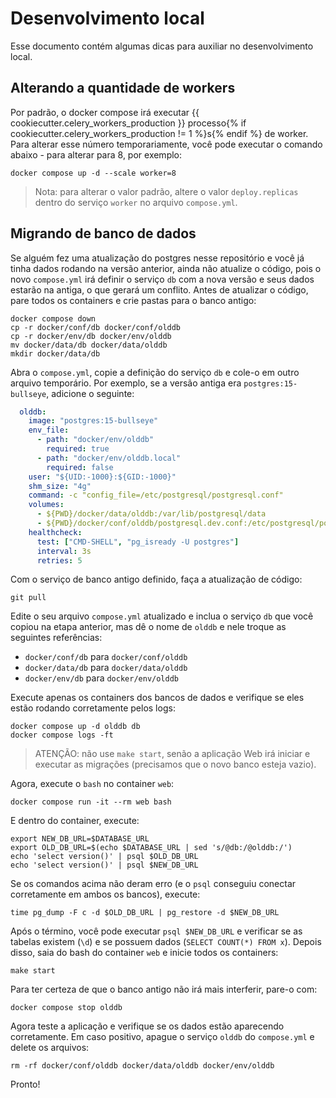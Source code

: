 # Desenvolvimento local

Esse documento contém algumas dicas para auxiliar no desenvolvimento local.

## Alterando a quantidade de workers

Por padrão, o docker compose irá executar {{ cookiecutter.celery_workers_production }}
processo{% if cookiecutter.celery_workers_production != 1 %}s{% endif %} de worker. Para alterar esse número
temporariamente, você pode executar o comando abaixo - para alterar para 8, por exemplo:

```shell
docker compose up -d --scale worker=8
```

> Nota: para alterar o valor padrão, altere o valor `deploy.replicas` dentro do serviço `worker` no arquivo
> `compose.yml`.

## Migrando de banco de dados

Se alguém fez uma atualização do postgres nesse repositório e você já tinha dados rodando na versão anterior, ainda não
atualize o código, pois o novo `compose.yml` irá definir o serviço `db` com a nova versão e seus dados estarão na
antiga, o que gerará um conflito. Antes de atualizar o código, pare todos os containers e crie pastas para o banco
antigo:

```shell
docker compose down
cp -r docker/conf/db docker/conf/olddb
cp -r docker/env/db docker/env/olddb
mv docker/data/db docker/data/olddb
mkdir docker/data/db
```

Abra o `compose.yml`, copie a definição do serviço `db` e cole-o em outro arquivo temporário. Por exemplo, se a versão
antiga era `postgres:15-bullseye`, adicione o seguinte:

```yaml
  olddb:
    image: "postgres:15-bullseye"
    env_file:
      - path: "docker/env/olddb"
        required: true
      - path: "docker/env/olddb.local"
        required: false
    user: "${UID:-1000}:${GID:-1000}"
    shm_size: "4g"
    command: -c "config_file=/etc/postgresql/postgresql.conf"
    volumes:
      - ${PWD}/docker/data/olddb:/var/lib/postgresql/data
      - ${PWD}/docker/conf/olddb/postgresql.dev.conf:/etc/postgresql/postgresql.conf
    healthcheck:
      test: ["CMD-SHELL", "pg_isready -U postgres"]
      interval: 3s
      retries: 5
```

Com o serviço de banco antigo definido, faça a atualização de código:

```shell
git pull
```

Edite o seu arquivo `compose.yml` atualizado e inclua o serviço `db` que você copiou na etapa anterior, mas dê o nome
de `olddb` e nele troque as seguintes referências:
- `docker/conf/db` para `docker/conf/olddb`
- `docker/data/db` para `docker/data/olddb`
- `docker/env/db` para `docker/env/olddb`

Execute apenas os containers dos bancos de dados e verifique se eles estão rodando corretamente pelos logs:

```shell
docker compose up -d olddb db
docker compose logs -ft
```

> ATENÇÃO: não use `make start`, senão a aplicação Web irá iniciar e executar as migrações (precisamos que o novo banco
> esteja vazio).

Agora, execute o `bash` no container `web`:

```shell
docker compose run -it --rm web bash
```

E dentro do container, execute:

```shell
export NEW_DB_URL=$DATABASE_URL
export OLD_DB_URL=$(echo $DATABASE_URL | sed 's/@db:/@olddb:/')
echo 'select version()' | psql $OLD_DB_URL
echo 'select version()' | psql $NEW_DB_URL
```

Se os comandos acima não deram erro (e o `psql` conseguiu conectar corretamente em ambos os bancos), execute:

```shell
time pg_dump -F c -d $OLD_DB_URL | pg_restore -d $NEW_DB_URL
```

Após o término, você pode executar `psql $NEW_DB_URL` e verificar se as tabelas existem (`\d`) e se possuem dados
(`SELECT COUNT(*) FROM x`). Depois disso, saia do bash do container `web` e inicie todos os containers:

```shell
make start
```

Para ter certeza de que o banco antigo não irá mais interferir, pare-o com:

```shell
docker compose stop olddb
```

Agora teste a aplicação e verifique se os dados estão aparecendo corretamente. Em caso positivo, apague o serviço
`olddb` do `compose.yml` e delete os arquivos:

```shell
rm -rf docker/conf/olddb docker/data/olddb docker/env/olddb
```

Pronto!
